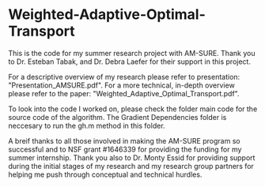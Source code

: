 # Weighted-Adaptive-Optimal-Transport
This is the code for my summer research project with AM-SURE. Thank you to Dr. Esteban Tabak, and Dr. Debra Laefer for their support in this project. 


For a descriptive overview of my research please refer to presentation: "Presentation_AMSURE.pdf". For a more technical, in-depth overview please refer to the paper: "Weighted_Adaptive_Optimal_Transport.pdf". 


To look into the code I worked on, please check the folder main code for the source code of the algorithm. The Gradient Dependencies folder is neccesary to run the gh.m method in this folder. 

A breif thanks to all those involved in making the AM-SURE program so successful and to NSF grant #1646339 for providing the  funding for my summer internship. Thank you also to Dr. Monty Essid for providing support during the initial stages of my research and my research group partners for helping me push through conceptual and technical hurdles. 
